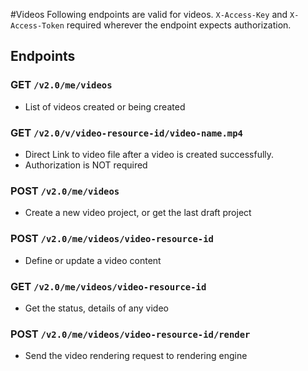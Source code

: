 #Videos
Following endpoints are valid for videos. `X-Access-Key` and `X-Access-Token` required wherever the endpoint expects 
authorization.
## Endpoints
### GET `/v2.0/me/videos`
* List of videos created or being created

### GET `/v2.0/v/video-resource-id/video-name.mp4`
* Direct Link to video file after a video is created successfully.
* Authorization is NOT required

### POST `/v2.0/me/videos`
* Create a new video project, or get the last draft project

### POST `/v2.0/me/videos/video-resource-id`
* Define or update a video content

### GET `/v2.0/me/videos/video-resource-id`
* Get the status, details of any video

### POST `/v2.0/me/videos/video-resource-id/render`
* Send the video rendering request to rendering engine

    
    